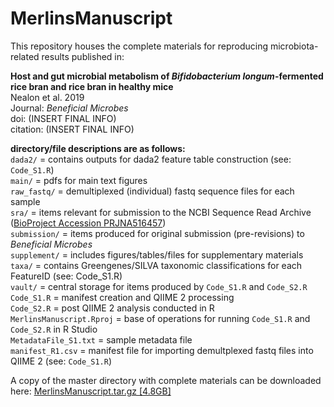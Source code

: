 # MerlinsManuscript
This repository houses the complete materials for reproducing microbiota-related results published in: <br/>

**Host and gut microbial metabolism of *Bifidobacterium longum*-fermented rice bran and rice bran in healthy mice** <br/>
Nealon et al. 2019 <br/>
Journal: *Beneficial Microbes* <br/>
doi: (INSERT FINAL INFO) <br/>
citation: (INSERT FINAL INFO) <br/>

**directory/file descriptions are as follows:** <br/>
`dada2/` = contains outputs for dada2 feature table construction (see: `Code_S1.R`) <br/>
`main/` = pdfs for main text figures <br/>
`raw_fastq/` = demultiplexed (individual) fastq sequence files for each sample <br/>
`sra/` = items relevant for submission to the NCBI Sequence Read Archive ([BioProject Accession PRJNA516457](https://www.ncbi.nlm.nih.gov/bioproject/?term=PRJNA516457)) <br/>
`submission/` = items produced for original submission (pre-revisions) to *Beneficial Microbes* <br/>
`supplement/` = includes figures/tables/files for supplementary materials <br/>
`taxa/` = contains Greengenes/SILVA taxonomic classifications for each FeatureID (see: Code_S1.R) <br/>
`vault/` = central storage for items produced by `Code_S1.R` and `Code_S2.R` <br/>
`Code_S1.R` = manifest creation and QIIME 2 processing <br/>
`Code_S2.R` = post QIIME 2 analysis conducted in R <br/>
`MerlinsManuscript.Rproj` = base of operations for running `Code_S1.R` and `Code_S2.R` in R Studio <br/>
`MetadataFile_S1.txt` = sample metadata file <br/>
`manifest_R1.csv` = manifest file for importing demultplexed fastq files into QIIME 2 (see: `Code_S1.R`) <br/>

A copy of the master directory with complete materials can be downloaded here: [MerlinsManuscript.tar.gz [4.8GB]](https://drive.google.com/uc?export=download&confirm=VaMG&id=1w3rJhchSeyjtWiUCoUCXveMOkqpX6bZ5) <br/>
